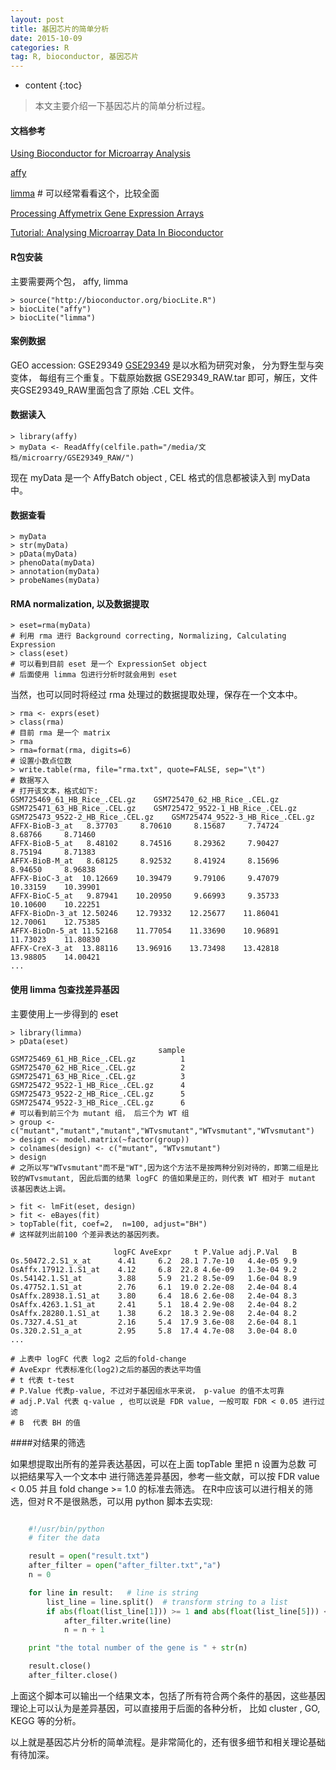 ```yaml
---
layout: post
title: 基因芯片的简单分析
date: 2015-10-09
categories: R
tag: R, bioconductor, 基因芯片
---
```


* content
{:toc}


> 本文主要介绍一下基因芯片的简单分析过程。

#### 文档参考

[Using Bioconductor for Microarray Analysis](https://www.bioconductor.org/help/workflows/oligo-arrays/)

[affy](https://www.bioconductor.org/packages/release/bioc/html/affy.html)

[limma](http://bioconductor.org/packages/release/bioc/html/limma.html) # 可以经常看看这个，比较全面

[Processing Affymetrix Gene Expression Arrays](http://homer.salk.edu/homer/basicTutorial/affymetrix.html)

[Tutorial: Analysing Microarray Data In Bioconductor](https://www.biostars.org/p/53870/)

#### R包安装

主要需要两个包， affy, limma

	> source("http://bioconductor.org/biocLite.R")
	> biocLite("affy")
	> biocLite("limma")

#### 案例数据

GEO accession: GSE29349
[GSE29349](http://www.ncbi.nlm.nih.gov/geo/query/acc.cgi?acc=GSE29349)
是以水稻为研究对象， 分为野生型与突变体， 每组有三个重复。下载原始数据 GSE29349_RAW.tar 即可，解压，文件夹GSE29349_RAW里面包含了原始 .CEL 文件。

#### 数据读入

	> library(affy)
	> myData <- ReadAffy(celfile.path="/media/文档/microarry/GSE29349_RAW/")

现在 myData 是一个 AffyBatch object , CEL 格式的信息都被读入到 myData 中。

#### 数据查看

	> myData
	> str(myData)
	> pData(myData)
	> phenoData(myData)
	> annotation(myData)
	> probeNames(myData)

#### RMA normalization, 以及数据提取

	> eset=rma(myData)
	# 利用 rma 进行 Background correcting, Normalizing, Calculating Expression
	> class(eset)
	# 可以看到目前 eset 是一个 ExpressionSet object
	# 后面使用 limma 包进行分析时就会用到 eset 

当然，也可以同时将经过 rma 处理过的数据提取处理，保存在一个文本中。

	> rma <- exprs(eset)
	> class(rma)
	# 目前 rma 是一个 matrix
	> rma
	> rma=format(rma, digits=6)
	# 设置小数点位数
	> write.table(rma, file="rma.txt", quote=FALSE, sep="\t")
	# 数据写入
	# 打开该文本，格式如下:
	GSM725469_61_HB_Rice_.CEL.gz	GSM725470_62_HB_Rice_.CEL.gz	GSM725471_63_HB_Rice_.CEL.gz	GSM725472_9522-1_HB_Rice_.CEL.gz	GSM725473_9522-2_HB_Rice_.CEL.gz	GSM725474_9522-3_HB_Rice_.CEL.gz
	AFFX-BioB-3_at	 8.37703	 8.70610	 8.15687	 7.74724	 8.68766	 8.71460
	AFFX-BioB-5_at	 8.48102	 8.74516	 8.29362	 7.90427	 8.75194	 8.71383
	AFFX-BioB-M_at	 8.68125	 8.92532	 8.41924	 8.15696	 8.94650	 8.96838
	AFFX-BioC-3_at	10.12669	10.39479	 9.79106	 9.47079	10.33159	10.39901
	AFFX-BioC-5_at	 9.87941	10.20950	 9.66993	 9.35733	10.10600	10.22251
	AFFX-BioDn-3_at	12.50246	12.79332	12.25677	11.86041	12.70061	12.75385
	AFFX-BioDn-5_at	11.52168	11.77054	11.33690	10.96891	11.73023	11.80830
	AFFX-CreX-3_at	13.88116	13.96916	13.73498	13.42818	13.98805	14.00421
	...
#### 使用 limma 包查找差异基因

主要使用上一步得到的 eset 

	> library(limma)
	> pData(eset)
	                                 sample
	GSM725469_61_HB_Rice_.CEL.gz          1
	GSM725470_62_HB_Rice_.CEL.gz          2
	GSM725471_63_HB_Rice_.CEL.gz          3
	GSM725472_9522-1_HB_Rice_.CEL.gz      4
	GSM725473_9522-2_HB_Rice_.CEL.gz      5
	GSM725474_9522-3_HB_Rice_.CEL.gz      6
	# 可以看到前三个为 mutant 组， 后三个为 WT 组
	> group <- c("mutant","mutant","mutant","WTvsmutant","WTvsmutant","WTvsmutant")
	> design <- model.matrix(~factor(group))
	> colnames(design) <- c("mutant", "WTvsmutant")
	> design
	# 之所以写"WTvsmutant"而不是"WT",因为这个方法不是按两种分别对待的，即第二组是比较的WTvsmutant, 因此后面的结果 logFC 的值如果是正的，则代表 WT 相对于 mutant 该基因表达上调。

	> fit <- lmFit(eset, design)
	> fit <- eBayes(fit)
	> topTable(fit, coef=2,  n=100, adjust="BH")
	# 这样就列出前100 个差异表达的基因列表。
	
	                       logFC AveExpr     t P.Value adj.P.Val   B
	Os.50472.2.S1_x_at      4.41     6.2  28.1 7.7e-10   4.4e-05 9.9
	OsAffx.17912.1.S1_at    4.12     6.8  22.8 4.6e-09   1.3e-04 9.2
	Os.54142.1.S1_at        3.88     5.9  21.2 8.5e-09   1.6e-04 8.9
	Os.47752.1.S1_at        2.76     6.1  19.0 2.2e-08   2.4e-04 8.4
	OsAffx.28938.1.S1_at    3.80     6.4  18.6 2.6e-08   2.4e-04 8.3
	OsAffx.4263.1.S1_at     2.41     5.1  18.4 2.9e-08   2.4e-04 8.2
	OsAffx.28280.1.S1_at    1.38     6.2  18.3 2.9e-08   2.4e-04 8.2
	Os.7327.4.S1_at         2.16     5.4  17.9 3.6e-08   2.6e-04 8.1
	Os.320.2.S1_a_at        2.95     5.8  17.4 4.7e-08   3.0e-04 8.0
	...

	# 上表中 logFC 代表 log2 之后的fold-change
	# AveExpr 代表标准化(log2)之后的基因的表达平均值
	# t 代表 t-test
	# P.Value 代表p-value, 不过对于基因组水平来说， p-value 的值不太可靠
	# adj.P.Val 代表 q-value , 也可以说是 FDR value, 一般可取 FDR < 0.05 进行过滤
	# B  代表 BH 的值

####对结果的筛选

如果想提取出所有的差异表达基因，可以在上面 topTable 里把 n 设置为总数
可以把结果写入一个文本中
进行筛选差异基因，参考一些文献，可以按 FDR value < 0.05 并且 fold change >= 1.0 的标准去筛选。
在R中应该可以进行相关的筛选，但对Ｒ不是很熟悉，可以用 python 脚本去实现:

```python

	#!/usr/bin/python
	# fiter the data

	result = open("result.txt")
	after_filter = open("after_filter.txt","a")
	n = 0

	for line in result:   # line is string
	    list_line = line.split()  # transform string to a list
	    if abs(float(list_line[1])) >= 1 and abs(float(list_line[5])) < 0.05:
	        after_filter.write(line)
	        n = n + 1

	print "the total number of the gene is " + str(n)

	result.close()
	after_filter.close()


```


上面这个脚本可以输出一个结果文本，包括了所有符合两个条件的基因，这些基因理论上可以认为是差异基因，可以直接用于后面的各种分析， 比如 cluster , GO,  KEGG 等的分析。

以上就是基因芯片分析的简单流程。是非常简化的，还有很多细节和相关理论基础有待加深。
